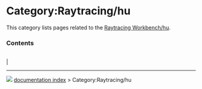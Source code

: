 # Category:Raytracing/hu
This category lists pages related to the [Raytracing Workbench/hu](Raytracing_Workbench/hu.md).

### Contents

|     |     |     |
| --- | --- | --- |
|



---
![](images/Button_right.svg) [documentation index](../README.md) > Category:Raytracing/hu
